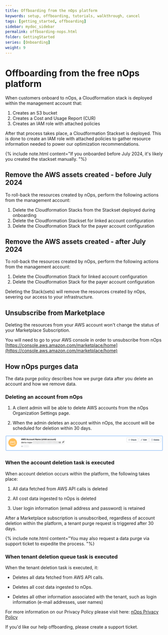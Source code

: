 ```yaml
---
title: Offboarding from the nOps platform
keywords: setup, offboarding, tutorials, walkthrough, cancel
tags: [getting_started, offboarding]
sidebar: mydoc_sidebar
permalink: offboarding-nops.html
folder: GettingStarted
series: [Onboarding]
weight: 9
---
```


# Offboarding from the free nOps platform #

When customers onboard to nOps, a Cloudformation stack is deployed within the management account that:
1. Creates an S3 bucket
1. Creates a Cost and Usage Report (CUR)
1. Creates an IAM role with attached policies

After that process takes place, a Cloudformation Stackset is deployed.  This is done to create an IAM role with attached policies to gather resource information needed to power our optimization recommendations.

{% include note.html content="If you onboarded before July 2024, it's likely you created the stackset manually. "%}

## Remove the AWS assets created - before July 2024 ##
To roll-back the resources created by nOps, perform the following actions from the management account:
1. Delete the Cloudformation Stacks from the Stackset deployed during onboarding
1. Delete the Cloudformation Stackset for linked account configuration
1. Delete the Cloudformation Stack for the payer account configuration

## Remove the AWS assets created - after July 2024 ##
To roll-back the resources created by nOps, perform the following actions from the management account:
1. Delete the Cloudformation Stack for linked account configuration
1. Delete the Cloudformation Stack for the payer account configuration

Deleting the Stack(sets) will remove the resources created by nOps, severing our access to your infrastructure.

## Unsubscribe from Marketplace ##

Deleting the resources from your AWS account won't change the status of your Marketplace Subscription.
    
You will need to go to your AWS console in order to unsubscribe from nOps [https://console.aws.amazon.com/marketplace/home](https://console.aws.amazon.com/marketplace/home)


## How nOps purges data ##

The data purge policy describes how we purge data after you delete an account and how we remove data.

### Deleting an account from nOps ###


1. A client admin will be able to delete AWS accounts from the nOps Organization Settings page.
    
1. When the admin deletes an account within nOps, the account will be scheduled for deletion within 30 days.
    

![](/tmpimg/account-delete.png)

### When the account deletion task is executed ###

When account deletion occurs within the platform, the following takes place:

1. All data fetched from AWS API calls is deleted
    
1. All cost data ingested to nOps is deleted
    
1. User login information (email address and password) is retained
    

After a Marketplace subscription is unsubscribed, regardless of account deletion within the platform, a tenant purge request is triggered after 30 days.

{% include note.html content="You may also request a data purge via support ticket to expedite the process. "%}



### When tenant deletion queue task is executed ###
When the tenant deletion task is executed, it:

* Deletes all data fetched from AWS API calls.
    
* Deletes all cost data ingested to nOps.
    
* Deletes all other information associated with the tenant, such as login information (e-mail addresses, user names)
    

For more information on our Privacy Policy please visit here: [nOps Privacy Policy](https://nops.io/privacy-policy/)

If you'd like our help offboarding, please create a support ticket.

<br/><br/>
